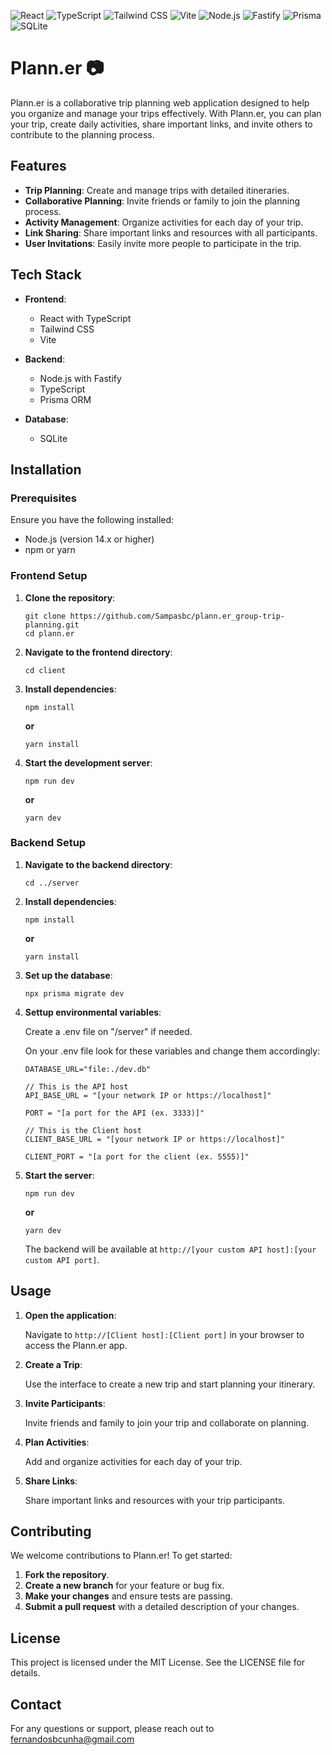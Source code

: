 ![React](https://img.shields.io/badge/React-20232A?style=for-the-badge&logo=react&logoColor=61DAFB)
![TypeScript](https://img.shields.io/badge/TypeScript-007ACC?style=for-the-badge&logo=typescript&logoColor=white)
![Tailwind CSS](https://img.shields.io/badge/Tailwind_CSS-38B2AC?style=for-the-badge&logo=tailwind-css&logoColor=white)
![Vite](https://img.shields.io/badge/Vite-646CFF?style=for-the-badge&logo=vite&logoColor=white)
![Node.js](https://img.shields.io/badge/Node.js-339933?style=for-the-badge&logo=nodedotjs&logoColor=white)
![Fastify](https://img.shields.io/badge/Fastify-000000?style=for-the-badge&logo=fastify&logoColor=white)
![Prisma](https://img.shields.io/badge/Prisma-2D3748?style=for-the-badge&logo=prisma&logoColor=white)
![SQLite](https://img.shields.io/badge/SQLite-003B57?style=for-the-badge&logo=sqlite&logoColor=white)



Plann.er 📷
========

Plann.er is a collaborative trip planning web application designed to help you organize and manage your trips effectively. With Plann.er, you can plan your trip, create daily activities, share important links, and invite others to contribute to the planning process.

Features
--------

-   **Trip Planning**: Create and manage trips with detailed itineraries.
-   **Collaborative Planning**: Invite friends or family to join the planning process.
-   **Activity Management**: Organize activities for each day of your trip.
-   **Link Sharing**: Share important links and resources with all participants.
-   **User Invitations**: Easily invite more people to participate in the trip.

Tech Stack
----------

-   **Frontend**:

    -   React with TypeScript
    -   Tailwind CSS
    -   Vite
-   **Backend**:

    -   Node.js with Fastify
    -   TypeScript
    -   Prisma ORM
-   **Database**:

    -   SQLite

Installation
------------

### Prerequisites

Ensure you have the following installed:

-   Node.js (version 14.x or higher)
-   npm or yarn

### Frontend Setup

1.  **Clone the repository**:

    ```console
    git clone https://github.com/Sampasbc/plann.er_group-trip-planning.git
    cd plann.er
    ```
    
2.  **Navigate to the frontend directory**:

    ```console
    cd client
    ```
    
3.  **Install dependencies**:

    ```console
    npm install
    ```
    **or**
    ```console
    yarn install
    ```

5.  **Start the development server**:

    ```console
    npm run dev
    ```
    **or**
    ```console
    yarn dev
    ```

### Backend Setup

1.  **Navigate to the backend directory**:

    ```console
    cd ../server
    ```

2.  **Install dependencies**:

    ```console
    npm install
    ```
    **or**
    ```console
    yarn install
    ```

4.  **Set up the database**:

    ```console
    npx prisma migrate dev
    ```

5.  **Settup environmental variables**:

    Create a .env file on "/server" if needed.

    On your .env file look for these variables and change them accordingly:

    ```env
    DATABASE_URL="file:./dev.db"
    
    // This is the API host
    API_BASE_URL = "[your network IP or https://localhost]"
    
    PORT = "[a port for the API (ex. 3333)]"
    
    // This is the Client host
    CLIENT_BASE_URL = "[your network IP or https://localhost]"
    
    CLIENT_PORT = "[a port for the client (ex. 5555)]"
    ```
    
6.  **Start the server**:

    ```console
    npm run dev
    ```
    **or**
    ```console
    yarn dev
    ```

    The backend will be available at `http://[your custom API host]:[your custom API port]`.

Usage
-----

1.  **Open the application**:

    Navigate to `http://[Client host]:[Client port]` in your browser to access the Plann.er app.

2.  **Create a Trip**:

    Use the interface to create a new trip and start planning your itinerary.

3.  **Invite Participants**:

    Invite friends and family to join your trip and collaborate on planning.

4.  **Plan Activities**:

    Add and organize activities for each day of your trip.

5.  **Share Links**:

    Share important links and resources with your trip participants.

Contributing
------------

We welcome contributions to Plann.er! To get started:

1.  **Fork the repository**.
2.  **Create a new branch** for your feature or bug fix.
3.  **Make your changes** and ensure tests are passing.
4.  **Submit a pull request** with a detailed description of your changes.

License
-------

This project is licensed under the MIT License. See the LICENSE file for details.

Contact
-------

For any questions or support, please reach out to fernandosbcunha@gmail.com
